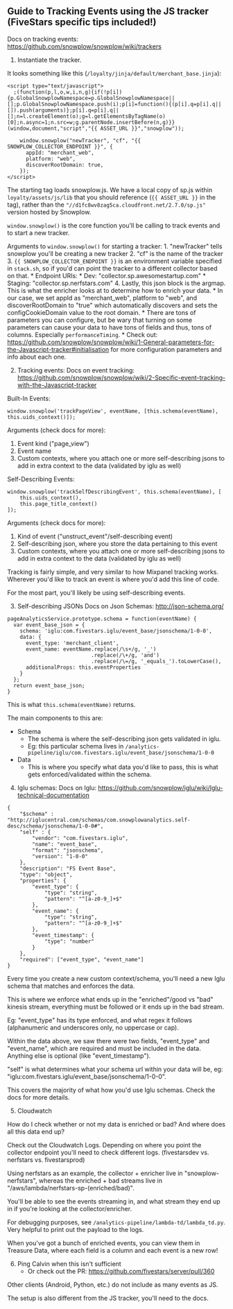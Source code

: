 ## Guide to Tracking Events using the JS tracker (FiveStars specific tips included!)
Docs on tracking events: https://github.com/snowplow/snowplow/wiki/trackers


1. Instantiate the tracker.

It looks something like this (`/loyalty/jinja/default/merchant_base.jinja`):
```
<script type="text/javascript">
  ;(function(p,l,o,w,i,n,g){if(!p[i]){p.GlobalSnowplowNamespace=p.GlobalSnowplowNamespace||[];p.GlobalSnowplowNamespace.push(i);p[i]=function(){(p[i].q=p[i].q||[]).push(arguments)};p[i].q=p[i].q||[];n=l.createElement(o);g=l.getElementsByTagName(o)[0];n.async=1;n.src=w;g.parentNode.insertBefore(n,g)}}(window,document,"script","{{ ASSET_URL }}","snowplow"));

    window.snowplow("newTracker", "cf", "{{ SNOWPLOW_COLLECTOR_ENDPOINT }}", {
      appId: "merchant_web",
      platform: "web",
      discoverRootDomain: true,
    });
</script>
```

The starting tag loads snowplow.js. We have a local copy of sp.js within `loyalty/assets/js/lib` that you should reference (`{{ ASSET_URL }}` in the tag), rather than the `"//d1fc8wv8zag5ca.cloudfront.net/2.7.0/sp.js"` version hosted by Snowplow.

`window.snowplow()` is the core function you'll be calling to track events and to start a new tracker.

Arguments to `window.snowplow()` for starting a tracker:
	1. "newTracker" tells snowplow you'll be creating a new tracker
	2. "cf" is the name of the tracker
	3. `{{ SNOWPLOW_COLLECTOR_ENDPOINT }}` is an environment variable specified in `stack.sh`, so if you'd can point the tracker to a different collector based on that. 
		* Endpoint URIs: 
			* Dev: "collector.sp.awesomestartup.com"
			* Staging: "collector.sp.nerfstars.com"
	4. Lastly, this json block is the argmap. This is what the enricher looks at to determine how to enrich your data. 
		* In our case, we set appId as "merchant_web", platform to "web", and discoverRootDomain to "true" which automatically discovers and sets the configCookieDomain value to the root domain. 
		* There are tons of parameters you can configure, but be wary that turning on some parameters can cause your data to have tons of fields and thus, tons of columns. Especially `performanceTiming`.
		* Check out: https://github.com/snowplow/snowplow/wiki/1-General-parameters-for-the-Javascript-tracker#initialisation for more configuration parameters and info about each one.


2. Tracking events:
Docs on event tracking: https://github.com/snowplow/snowplow/wiki/2-Specific-event-tracking-with-the-Javascript-tracker

Built-In Events:
```
window.snowplow('trackPageView', eventName, [this.schema(eventName), this.uids_context()]);
```
Arguments (check docs for more):
1. Event kind ("page_view")
2. Event name
3. Custom contexts, where you attach one or more self-describing jsons to add in extra context to the data (validated by iglu as well)

Self-Describing Events:
```
window.snowplow('trackSelfDescribingEvent', this.schema(eventName), [
	this.uids_context(),
	this.page_title_context()
]);
```
Arguments (check docs for more):
1. Kind of event ("unstruct_event"/self-describing event)
2. Self-describing json, where you store the data pertaining to this event
3. Custom contexts, where you attach one or more self-describing jsons to add in extra context to the data (validated by iglu as well)

Tracking is fairly simple, and very similar to how Mixpanel tracking works. Wherever you'd like to track an event is where you'd add this line of code.

For the most part, you'll likely be using self-describing events.


3. Self-describing JSONs
Docs on Json Schemas: http://json-schema.org/

```
pageAnalyticsService.prototype.schema = function(eventName) {
  var event_base_json = {
    schema: 'iglu:com.fivestars.iglu/event_base/jsonschema/1-0-0',
    data: {
      event_type: 'merchant_client',
      event_name: eventName.replace(/\s+/g, '_')
                           .replace(/\+/g, 'and')
                           .replace(/\=/g, '_equals_').toLowerCase(),
      additionalProps: this.eventProperties
    }
  };
  return event_base_json;
}
```

This is what `this.schema(eventName)` returns.

The main components to this are:
* Schema
	* The schema is where the self-describing json gets validated in iglu.
	* Eg: this particular schema lives in `/analytics-pipeline/iglu/com.fivestars.iglu/event_base/jsonschema/1-0-0`
* Data
	* This is where you specify what data you'd like to pass, this is what gets enforced/validated within the schema.


4. Iglu schemas:
Docs on Iglu: https://github.com/snowplow/iglu/wiki/Iglu-technical-documentation

```
{
    "$schema" : "http://iglucentral.com/schemas/com.snowplowanalytics.self-desc/schema/jsonschema/1-0-0#",
    "self" : {
        "vendor": "com.fivestars.iglu",
        "name": "event_base",
        "format": "jsonschema",
        "version": "1-0-0"
    },
    "description": "FS Event Base",
    "type": "object",
    "properties": {
        "event_type": {
            "type": "string",
            "pattern": "^[a-z0-9_]+$"
        },
        "event_name": {
            "type": "string",
            "pattern": "^[a-z0-9_]+$"
        },
        "event_timestamp": {
            "type": "number"
        }
    },
    "required": ["event_type", "event_name"]
}
```

Every time you create a new custom context/schema, you'll need a new Iglu schema that matches and enforces the data.

This is where we enforce what ends up in the "enriched"/good vs "bad" kinesis stream, everything must be followed or it ends up in the bad stream.

Eg: "event_type" has its type enforced, and what regex it follows (alphanumeric and underscores only, no uppercase or cap).

Within the data above, we saw there were two fields, "event_type" and "event_name", which are required and must be included in the data. Anything else is optional (like "event_timestamp").

"self" is what determines what your schema url within your data will be, eg: "iglu:com.fivestars.iglu/event_base/jsonschema/1-0-0".

This covers the majority of what how you'd use Iglu schemas. Check the docs for more details.


5. Cloudwatch

How do I check whether or not my data is enriched or bad? And where does all this data end up?

Check out the Cloudwatch Logs. Depending on where you point the collector endpoint you'll need to check different logs. (fivestarsdev vs. nerfstars vs. fivestarsprod)

Using nerfstars as an example, the collector + enricher live in "snowplow-nerfstars", whereas the enriched + bad streams live in "/aws/lambda/nerfstars-sp-(enriched/bad)".

You'll be able to see the events streaming in, and what stream they end up in if you're looking at the collector/enricher.

For debugging purposes, see `/analytics-pipeline/lambda-td/lambda_td.py`. Very helpful to print out the payload to the logs.

When you've got a bunch of enriched events, you can view them in Treasure Data, where each field is a column and each event is a new row!


6. Ping Calvin when this isn't sufficient
	* Or check out the PR: https://github.com/fivestars/server/pull/360

Other clients (Android, Python, etc.) do not include as many events as JS. 

The setup is also different from the JS tracker, you'll need to the docs.

